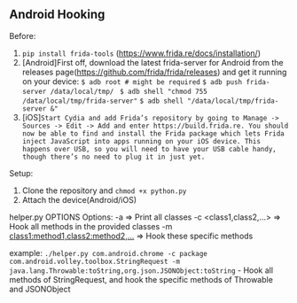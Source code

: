 ## Android Hooking

Before:
1) `pip install frida-tools` (https://www.frida.re/docs/installation/)
2) [Android]First off, download the latest frida-server for Android from the releases page(https://github.com/frida/frida/releases)
   and get it running on your device:
    `$ adb root # might be required`
    `$ adb push frida-server /data/local/tmp/ `
    `$ adb shell "chmod 755 /data/local/tmp/frida-server"`
    `$ adb shell "/data/local/tmp/frida-server &"`
3) [iOS]`Start Cydia and add Frida’s repository by going to Manage -> Sources -> Edit -> Add and enter https://build.frida.re. You should now be able to find and install the Frida package which lets Frida inject JavaScript into apps running on your iOS device. This happens over USB, so you will need to have your USB cable handy, though there’s no need to plug it in just yet.`

Setup:
1) Clone the repository and `chmod +x python.py`
2) Attach the device(Android/iOS)

helper.py <android-app-package-name> OPTIONS
Options:
  -a => Print all classes
  -c <class1,class2,...> => Hook all methods in the provided classes
  -m <class1:method1,class2:method2,...> => Hook these specific methods

example:
`./helper.py com.android.chrome -c package com.android.volley.toolbox.StringRequest -m java.lang.Throwable:toString,org.json.JSONObject:toString` - Hook all methods of StringRequest, and hook the specific methods of Throwable and JSONObject
